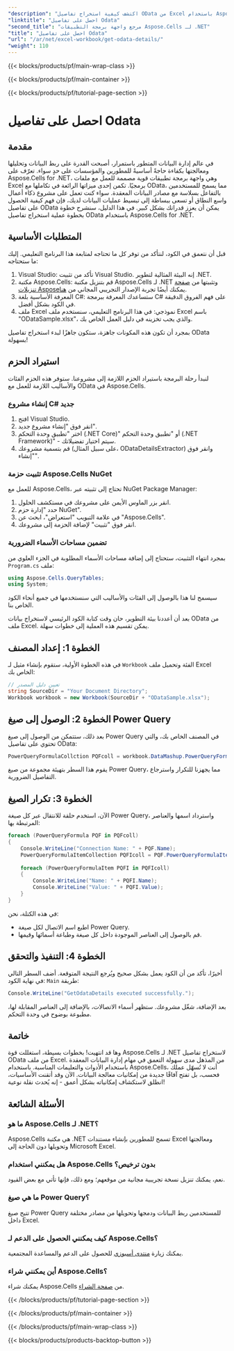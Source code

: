```yaml
---
"description": "اكتشف كيفية استخراج تفاصيل OData من Excel باستخدام Aspose.Cells لـ .NET في هذا البرنامج التعليمي المفصل خطوة بخطوة."
"linktitle": "احصل على تفاصيل Odata"
"second_title": "مرجع واجهة برمجة التطبيقات Aspose.Cells لـ .NET"
"title": "احصل على تفاصيل Odata"
"url": "/ar/net/excel-workbook/get-odata-details/"
"weight": 110
---
```


{{< blocks/products/pf/main-wrap-class >}}

{{< blocks/products/pf/main-container >}}

{{< blocks/products/pf/tutorial-page-section >}}

# احصل على تفاصيل Odata

## مقدمة

في عالم إدارة البيانات المتطور باستمرار، أصبحت القدرة على ربط البيانات وتحليلها ومعالجتها بكفاءة حاجةً أساسيةً للمطورين والمؤسسات على حدٍ سواء. تعرّف على Aspose.Cells for .NET، وهي واجهة برمجة تطبيقات قوية مصممة للعمل مع ملفات Excel برمجيًا. تكمن إحدى ميزاتها الرائعة في تكاملها مع OData، مما يسمح للمستخدمين بالتفاعل بسلاسة مع مصادر البيانات المعقدة. سواء كنت تعمل على مشروع ذكاء أعمال واسع النطاق أو تسعى ببساطة إلى تبسيط عمليات البيانات لديك، فإن فهم كيفية الحصول على تفاصيل OData يمكن أن يعزز قدراتك بشكل كبير. في هذا الدليل، سنشرح خطوة بخطوة عملية استخراج تفاصيل OData باستخدام Aspose.Cells for .NET.

## المتطلبات الأساسية

قبل أن نتعمق في الكود، لنتأكد من توفر كل ما تحتاجه لمتابعة هذا البرنامج التعليمي. إليك ما ستحتاجه:

1. Visual Studio: تأكد من تثبيت Visual Studio. إنه البيئة المثالية لتطوير .NET.
2. مكتبة Aspose.Cells: قم بتنزيل مكتبة Aspose.Cells لـ .NET وتثبيتها من [صفحة تنزيلات Aspose](https://releases.aspose.com/cells/net/)يمكنك أيضًا تجربة الإصدار التجريبي المجاني من [هنا](https://releases.aspose.com/).
3. المعرفة الأساسية بلغة C#: ستساعدك المعرفة ببرمجة C# على فهم الفروق الدقيقة في الكود بشكل أفضل.
4. ملف Excel نموذجي: في هذا البرنامج التعليمي، سنستخدم ملف Excel باسم "ODataSample.xlsx"، والذي يجب تخزينه في دليل العمل الخاص بك.

بمجرد أن تكون هذه المكونات جاهزة، ستكون جاهزًا لبدء استخراج تفاصيل OData بسهولة!

## استيراد الحزم

لنبدأ رحلة البرمجة باستيراد الحزم اللازمة إلى مشروعنا. ستوفر هذه الحزم الفئات والأساليب اللازمة للعمل مع OData في Aspose.Cells.

### إنشاء مشروع C# جديد

1. افتح Visual Studio.
2. انقر فوق "إنشاء مشروع جديد".
3. اختر "تطبيق وحدة التحكم (.NET Core)" أو "تطبيق وحدة التحكم (.NET Framework)" - سيتم اختيار تفضيلاتك.
4. قم بتسمية مشروعك (على سبيل المثال، ODataDetailsExtractor) وانقر فوق "إنشاء".

### تثبيت حزمة Aspose.Cells NuGet

للعمل مع Aspose.Cells، تحتاج إلى تثبيته عبر NuGet Package Manager:

1. انقر بزر الماوس الأيمن على مشروعك في مستكشف الحلول.
2. حدد "إدارة حزم NuGet".
3. في علامة التبويب "استعراض"، ابحث عن "Aspose.Cells".
4. انقر فوق "تثبيت" لإضافة الحزمة إلى مشروعك.

### تضمين مساحات الأسماء الضرورية

بمجرد انتهاء التثبيت، ستحتاج إلى إضافة مساحات الأسماء المطلوبة في الجزء العلوي من `Program.cs` ملف:

```csharp
using Aspose.Cells.QueryTables;
using System;
```

سيسمح لنا هذا بالوصول إلى الفئات والأساليب التي سنستخدمها في جميع أنحاء الكود الخاص بنا.

بعد أن أعددنا بيئة التطوير، حان وقت كتابة الكود الرئيسي لاستخراج بيانات OData من ملف Excel. يمكن تقسيم هذه العملية إلى خطوات سهلة.

## الخطوة 1: إعداد المصنف

في هذه الخطوة الأولية، ستقوم بإنشاء مثيل لـ `Workbook` الفئة وتحميل ملف Excel الخاص بك:

```csharp
// تعيين دليل المصدر
string SourceDir = "Your Document Directory";
Workbook workbook = new Workbook(SourceDir + "ODataSample.xlsx");
```

## الخطوة 2: الوصول إلى صيغ Power Query

بعد ذلك، ستتمكن من الوصول إلى صيغ Power Query في المصنف الخاص بك، والتي تحتوي على تفاصيل OData:

```csharp
PowerQueryFormulaCollction PQFcoll = workbook.DataMashup.PowerQueryFormulas;
```

يقوم هذا السطر بتهيئة مجموعة من صيغ Power Query، مما يجهزنا للتكرار واسترجاع التفاصيل الضرورية.

## الخطوة 3: تكرار الصيغ

الآن، استخدم حلقة للانتقال عبر كل صيغة Power Query، واسترداد اسمها والعناصر المرتبطة بها:

```csharp
foreach (PowerQueryFormula PQF in PQFcoll)
{
    Console.WriteLine("Connection Name: " + PQF.Name);
    PowerQueryFormulaItemCollection PQFIcoll = PQF.PowerQueryFormulaItems;
    
    foreach (PowerQueryFormulaItem PQFI in PQFIcoll)
    {
        Console.WriteLine("Name: " + PQFI.Name);
        Console.WriteLine("Value: " + PQFI.Value);
    }
}
```

في هذه الكتلة، نحن:
- اطبع اسم الاتصال لكل صيغة Power Query.
- قم بالوصول إلى العناصر الموجودة داخل كل صيغة وطباعة أسمائها وقيمها.

## الخطوة 4: التنفيذ والتحقق

أخيرًا، تأكد من أن الكود يعمل بشكل صحيح ويُرجع النتيجة المتوقعة. أضف السطر التالي في نهاية الكود: `Main` طريقة:

```csharp
Console.WriteLine("GetOdataDetails executed successfully.");
```

بعد الإضافة، شغّل مشروعك. ستظهر أسماء الاتصالات، بالإضافة إلى العناصر المقابلة لها، مطبوعة بوضوح في وحدة التحكم.

## خاتمة

وها قد انتهيت! بخطوات بسيطة، استغللت قوة Aspose.Cells لـ .NET لاستخراج تفاصيل OData من ملف Excel. من المذهل مدى سهولة التعمق في مهام إدارة البيانات المعقدة باستخدام الأدوات والتعليمات المناسبة. باستخدام Aspose.Cells، أنت لا تُسهّل عملك فحسب، بل تفتح آفاقًا جديدة من إمكانيات معالجة البيانات. الآن وقد أتقنت الأساسيات، انطلق لاستكشاف إمكانياته بشكل أعمق - إنه يُحدث نقلة نوعية!

## الأسئلة الشائعة

### ما هو Aspose.Cells لـ .NET؟
Aspose.Cells هي مكتبة .NET تسمح للمطورين بإنشاء مستندات Excel ومعالجتها وتحويلها دون الحاجة إلى Microsoft Excel.

### هل يمكنني استخدام Aspose.Cells بدون ترخيص؟
نعم، يمكنك تنزيل نسخة تجريبية مجانية من موقعهم؛ ومع ذلك، فإنها تأتي مع بعض القيود.

### ما هي صيغ Power Query؟
تتيح صيغ Power Query للمستخدمين ربط البيانات ودمجها وتحويلها من مصادر مختلفة داخل Excel.

### كيف يمكنني الحصول على الدعم لـ Aspose.Cells؟
يمكنك زيارة [منتدى أسبوزي](https://forum.aspose.com/c/cells/9) للحصول على الدعم والمساعدة المجتمعية.

### أين يمكنني شراء Aspose.Cells؟
يمكنك شراء Aspose.Cells من [صفحة الشراء](https://purchase.aspose.com/buy).

{{< /blocks/products/pf/tutorial-page-section >}}

{{< /blocks/products/pf/main-container >}}

{{< /blocks/products/pf/main-wrap-class >}}

{{< blocks/products/products-backtop-button >}}